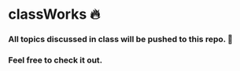 # classWorks 🔥

### All topics discussed in class will be pushed to this repo. 🙂 
### Feel free to check it out.

